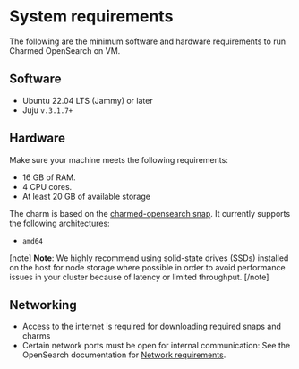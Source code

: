 # System requirements

The following are the minimum software and hardware requirements to run Charmed OpenSearch on VM.

## Software

* Ubuntu 22.04 LTS (Jammy) or later
* Juju `v.3.1.7+` 

## Hardware

Make sure your machine meets the following requirements:

* 16 GB of RAM.
* 4 CPU cores.
* At least 20 GB of available storage

The charm is based on the [charmed-opensearch snap](https://snapcraft.io/opensearch). It currently supports the following architectures:
* `amd64`

[note]
**Note**: We highly recommend using solid-state drives (SSDs) installed on the host for node storage where possible in order to avoid performance issues in your cluster because of latency or limited throughput.
[/note]

## Networking

* Access to the internet is required for downloading required snaps and charms
* Certain network ports must be open for internal communication: See the OpenSearch documentation for [Network requirements](https://opensearch.org/docs/2.6/install-and-configure/install-opensearch/index/#network-requirements).